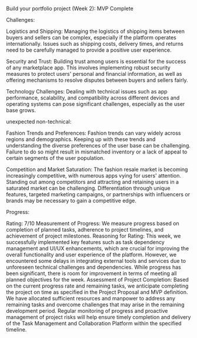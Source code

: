 Build your portfolio project (Week 2): MVP Complete

Challenges:
 
Logistics and Shipping: Managing the logistics of shipping items between buyers and sellers can be complex, especially if the platform operates internationally. Issues such as shipping costs, delivery times, and returns need to be carefully managed to provide a positive user experience.

Security and Trust: Building trust among users is essential for the success of any marketplace app. This involves implementing robust security measures to protect users' personal and financial information, as well as offering mechanisms to resolve disputes between buyers and sellers fairly.

Technology Challenges: Dealing with technical issues such as app performance, scalability, and compatibility across different devices and operating systems can pose significant challenges, especially as the user base grows.

unexpected non-technical:

Fashion Trends and Preferences: Fashion trends can vary widely across regions and demographics. Keeping up with these trends and understanding the diverse preferences of the user base can be challenging. Failure to do so might result in mismatched inventory or a lack of appeal to certain segments of the user population.

Competition and Market Saturation: The fashion resale market is becoming increasingly competitive, with numerous apps vying for users' attention. Standing out among competitors and attracting and retaining users in a saturated market can be challenging. Differentiation through unique features, 
targeted marketing campaigns, or partnerships with influencers or brands may be necessary to gain a competitive edge.

 Progress:

   
Rating: 7/10
Measurement of Progress: We measure progress based on completion of planned tasks, adherence to project timelines, and achievement of project milestones.
Reasoning for Rating:
This week, we successfully implemented key features such as task dependency management and UI/UX enhancements, which are crucial for improving the overall functionality and user experience of the platform.
However, we encountered some delays in integrating external tools and services due to unforeseen technical challenges and dependencies. While progress has been significant, there is room for improvement in terms of meeting all planned objectives for the week.
Assessment of Project Completion:
Based on the current progress rate and remaining tasks, we anticipate completing the project on time as specified in the Project Proposal and MVP definition.
We have allocated sufficient resources and manpower to address any remaining tasks and overcome challenges that may arise in the remaining development period.
Regular monitoring of progress and proactive management of project risks will help ensure timely completion and delivery of the Task Management and Collaboration Platform within the specified timeline.

